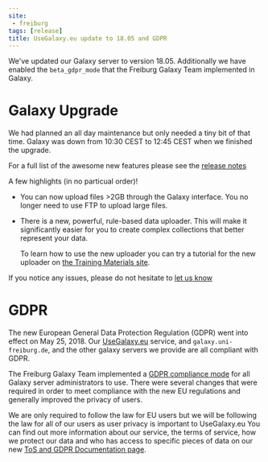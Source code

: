 ```yaml
---
site:
 - freiburg
tags: [release]
title: UseGalaxy.eu update to 18.05 and GDPR
---
```


We've updated our Galaxy server to version 18.05. Additionally we have enabled
the `beta_gdpr_mode` that the Freiburg Galaxy Team implemented in Galaxy.

# Galaxy Upgrade

We had planned an all day maintenance but only needed a tiny bit of that time.
Galaxy was down from 10:30 CEST to 12:45 CEST when we finished the upgrade.

For a full list of the awesome new features
please see the [release notes](https://docs.galaxyproject.org/en/release_18.05/releases/18.05_announce.html)

A few highlights (in no particual order)!

- You can now upload files >2GB through the Galaxy interface. You no longer need to use FTP to upload large files.
- There is a new, powerful, rule-based data uploader. This will make it
  significantly easier for you to create complex collections that better
  represent your data.

  To learn how to use the new uploader you can try a tutorial for the new uploader on 
  [the Training Materials site](https://galaxyproject.github.io/training-material/topics/introduction/tutorials/galaxy-intro-rules/tutorial.html).

If you notice any issues, please do not hesitate to [let us know](mailto:contact@usegalaxy.eu)

# GDPR

The new European General Data Protection Regulation (GDPR) went into effect on
May 25, 2018. Our [UseGalaxy.eu](https://usegalaxy.eu) service, and
`galaxy.uni-freiburg.de`, and the other galaxy servers we provide are
all compliant with GDPR.

The Freiburg Galaxy Team implemented a [GDPR compliance
mode](https://github.com/galaxyproject/galaxy/pull/6069) for all Galaxy server
administrators to use. There were several changes that were required in order
to meet compliance with the new EU regulations and generally improved the
privacy of users.

We are only required to follow the law for EU users but we will be following
the law for all of our users as user privacy is important to UseGalaxy.eu
You can find out more information about our service, the terms of service, how
we protect our data and who has access to specific pieces of data on our new
[ToS and GDPR Documentation page](https://usegalaxy.eu/terms/).
